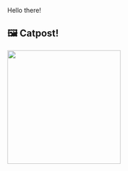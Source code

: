 Hello there!



## 🖼️ Catpost!

<sub>
    <img src="https://cdn2.thecatapi.com/images/PK1KdWqCg.jpg" height="256">
</sub>

